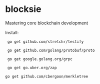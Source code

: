 # blocksie
Mastering core blockchain development

Install:

``` go get github.com/stretchr/testify```


``` go get github.com/golang/protobuf/proto```


``` go get google.golang.org/grpc```


``` go get go.uber.org/zap```

```go get github.com/cbergoon/merkletree```
